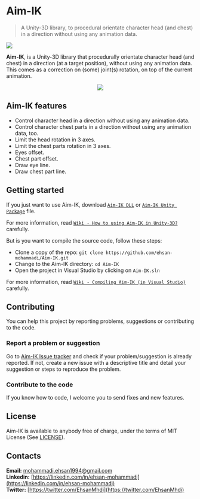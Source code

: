 # Aim-IK

>A Unity-3D library, to procedural orientate character head (and chest) in a direction without using any animation data.

<img src="https://github.com/ehsan-mohammadi/Aim-IK/blob/master/Images/Aim-IK-logo.png?raw=true"/>

**Aim-IK**, is a Unity-3D library that procedurally orientate character head (and chest) in a direction (at a target position), without using any animation data. This comes as a correction on (some) joint(s) rotation, on top of the current animation.

<p align="center"><img src="https://raw.githubusercontent.com/ehsan-mohammadi/Aim-IK/master/Images/Aim-IK-gif.gif"/></p>

## Aim-IK features

- Control character head in a direction without using any animation data.
- Control character chest parts in a direction without using any animation data, too.
- Limit the head rotation in 3 axes.
- Limit the chest parts rotation in 3 axes.
- Eyes offset.
- Chest part offset.
- Draw eye line.
- Draw chest part line.

## Getting started

If you just want to use Aim-IK, download [`Aim-IK DLL`](https://github.com/ehsan-mohammadi/Aim-IK/releases/download/Version-1.0/Aim-IK.dll) or [`Aim-IK Unity Package`](https://github.com/ehsan-mohammadi/Aim-IK/releases/download/Version-1.0/Aim-IK.unitypackage) file.

For more information, read [`Wiki - How to using Aim-IK in Unity-3D?`](https://github.com/ehsan-mohammadi/Aim-IK/wiki/Using-Aim-IK-in-Unity-3D) carefully.

But is you want to compile the source code, follow these steps:

- Clone a copy of the repo: `git clone https://github.com/ehsan-mohammadi/Aim-IK.git`
- Change to the Aim-IK directory: `cd Aim-IK`
- Open the project in Visual Studio by clicking on `Aim-IK.sln`

For more information, read [`Wiki - Compiling Aim-IK (in Visual Studio)`](https://github.com/ehsan-mohammadi/Aim-IK/wiki/Compiling-Aim-IK) carefully.

## Contributing

You can help this project by reporting problems, suggestions or contributing to the code.

### Report a problem or suggestion

Go to [Aim-IK Issue tracker](https://github.com/ehsan-mohammadi/Aim-IK/issues) and check if your problem/suggestion is already reported. If not, create a new issue with a descriptive title and detail your suggestion or steps to reproduce the problem.

### Contribute to the code

If you know how to code, I welcome you to send fixes and new features.

## License

Aim-IK is available to anybody free of charge, under the terms of MIT License (See [LICENSE](../master/LICENSE)).

## Contacts

**Email:** [mohammadi.ehsan1994@gmail.com](mailto:mohammadi.ehsan1994@gmail.com)
<br/>
**Linkedin:** [https://linkedin.com/in/ehsan-mohammadi](https://linkedin.com/in/ehsan-mohammadi)
<br/>
**Twitter:** [https://twitter.com/EhsanMhdi](https://twitter.com/EhsanMhdi)